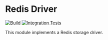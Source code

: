 <!--
SPDX-FileCopyrightText: 2023-present Intel Corporation
SPDX-License-Identifier: Apache-2.0
-->

# Redis Driver

[![Build](https://img.shields.io/github/actions/workflow/status/micro-onos-revamped/atomix/drivers-redis-verify.yml)](https://github.com/micro-onos-revamped/atomix/actions/workflows/drivers-redis-verify.yml)
[![Integration Tests](https://img.shields.io/github/actions/workflow/status/micro-onos-revamped/atomix/drivers-redis-test.yml?label=integration%20tests)](https://github.com/micro-onos-revamped/atomix/actions/workflows/drivers-redis-test.yml)

This module implements a Redis storage driver.
